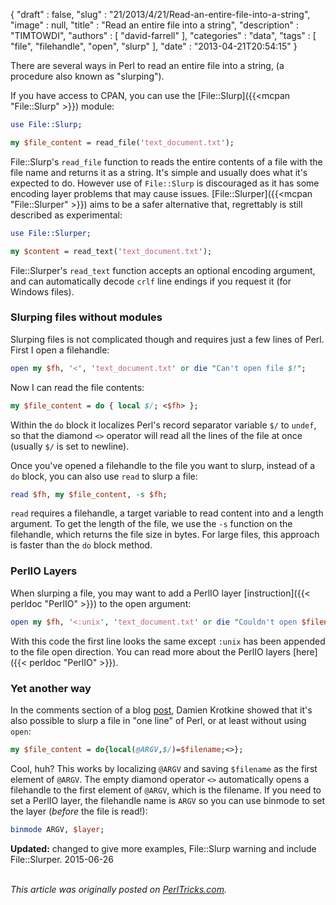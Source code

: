 {
   "draft" : false,
   "slug" : "21/2013/4/21/Read-an-entire-file-into-a-string",
   "image" : null,
   "title" : "Read an entire file into a string",
   "description" : "TIMTOWDI",
   "authors" : [
      "david-farrell"
   ],
   "categories" : "data",
   "tags" : [
      "file",
      "filehandle",
      "open",
      "slurp"
   ],
   "date" : "2013-04-21T20:54:15"
}


There are several ways in Perl to read an entire file into a string, (a procedure also known as "slurping").

If you have access to CPAN, you can use the [File::Slurp]({{<mcpan "File::Slurp" >}}) module:

```perl
use File::Slurp;

my $file_content = read_file('text_document.txt');
```

File::Slurp's `read_file` function to reads the entire contents of a file with the file name and returns it as a string. It's simple and usually does what it's expected to do. However use of `File::Slurp` is discouraged as it has some encoding layer problems that may cause issues. [File::Slurper]({{<mcpan "File::Slurper" >}}) aims to be a safer alternative that, regrettably is still described as experimental:

```perl
use File::Slurper;

my $content = read_text('text_document.txt');
```

File::Slurper's `read_text` function accepts an optional encoding argument, and can automatically decode `crlf` line endings if you request it (for Windows files).

### Slurping files without modules

Slurping files is not complicated though and requires just a few lines of Perl. First I open a filehandle:

```perl
open my $fh, '<', 'text_document.txt' or die "Can't open file $!";
```

Now I can read the file contents:

```perl
my $file_content = do { local $/; <$fh> };
```

Within the `do` block it localizes Perl's record separator variable `$/` to `undef`, so that the diamond `<>` operator will read all the lines of the file at once (usually `$/` is set to newline).

Once you've opened a filehandle to the file you want to slurp, instead of a `do` block, you can also use `read` to slurp a file:

```perl
read $fh, my $file_content, -s $fh;
```

`read` requires a filehandle, a target variable to read content into and a length argument. To get the length of the file, we use the `-s` function on the filehandle, which returns the file size in bytes. For large files, this approach is faster than the `do` block method.

### PerlIO Layers

When slurping a file, you may want to add a PerlIO layer [instruction]({{< perldoc "PerlIO" >}}) to the open argument:

```perl
open my $fh, '<:unix', 'text_document.txt' or die "Couldn't open $filename: $!";
```

With this code the first line looks the same except `:unix` has been appended to the file open direction. You can read more about the PerlIO layers [here]({{< perldoc "PerlIO" >}}).

### Yet another way

In the comments section of a blog [post](http://blogs.perl.org/users/leon_timmermans/2013/05/why-you-dont-need-fileslurp.html), Damien Krotkine showed that it's also possible to slurp a file in "one line" of Perl, or at least without using `open`:

```perl
my $file_content = do{local(@ARGV,$/)=$filename;<>};
```

Cool, huh? This works by localizing `@ARGV` and saving `$filename` as the first element of `@ARGV`. The empty diamond operator `<>` automatically opens a filehandle to the first element of `@ARGV`, which is the filename. If you need to set a PerlIO layer, the filehandle name is `ARGV` so you can use binmode to set the layer (*before* the file is read!):

```perl
binmode ARGV, $layer;
```

**Updated:** changed to give more examples, File::Slurp warning and include File::Slurper. 2015-06-26

\
*This article was originally posted on [PerlTricks.com](http://perltricks.com).*
